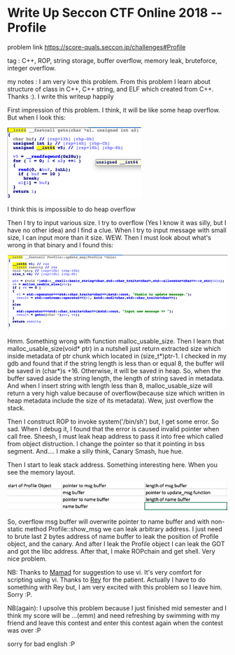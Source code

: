 # Write Up Seccon CTF Online 2018 -- Profile

problem link https://score-quals.seccon.jp/challenges#Profile

tag : C++, ROP, string storage, buffer overflow, memory leak, bruteforce, integer overflow.

my notes : I am very love this problem. From this problem I learn about structure of class in C++, C++ string, and ELF which created from C++. Thanks :). I write this writeup happily

First impression of this problem. I think, it will be like some heap overflow. But when I look this: 

![getn func](https://raw.githubusercontent.com/FwP-IDN/writeup-ctf-seccon2018-online-profile/master/getn.png)

I think this is impossible to do heap overflow

Then I try to input various size. I try to overflow (Yes I know it was silly, but I have no other idea) and I find a clue. When I try to input message with small size, I can input more than it size. WEW. Then I must look about what's wrong in that binary and I found this:

![update_msg func](https://raw.githubusercontent.com/FwP-IDN/writeup-ctf-seccon2018-online-profile/master/update_message.png)

Hmm. Something wrong with function malloc_usable_size. Then I learn that malloc_usable_size(void* ptr) in a nutshell just return extracted size which inside metadata of ptr chunk which located in (size_t\*)ptr-1. I checked in my gdb and found that if the string length is less than or equal 8, the buffer will be saved in (char\*)s +16. Otherwise, it will be saved in heap. So, when the buffer saved aside the string length, the length of string saved in metadata. And when I insert string with length less than 8, malloc_usable_size will return a very high value because of overflow(because size which written in heap metadata include the size of its metadata). Wew, just overflow the stack.

Then I construct ROP to invoke system('/bin/sh') but, I get some error. So sad. When I debug it, I found that the error is caused invalid pointer when call free. Sheesh, I must leak heap address to pass it into free which called from object distruction. I change the pointer so that it pointing in bss segment. And.... I make a silly think, Canary Smash, hue hue. 

Then I start to leak stack address. Something interesting here. When you see the memory layout.

![mem1](https://raw.githubusercontent.com/FwP-IDN/writeup-ctf-seccon2018-online-profile/master/memory1.png)

So, overflow msg buffer will overwrite pointer to name buffer and with non-static method Profile::show_msg we can leak arbitrary address. I just need to brute last 2 bytes address of name buffer to leak the position of Profile object, and the canary. And after I leak the Profile object I can leak the GOT and got the libc address. After that, I make ROPchain and get shell. Very nice problem. 

NB: Thanks to [Mamad](https://github.com/M46F) for suggestion to use vi. It's very comfort for scripting using vi. Thanks to [Rey](https://github.com/rwhendry) for the patient. Actually I have to do something with Rey but, I am very excited with this problem so I leave him. Sorry :P.

NB(again): I upsolve this problem because I just finished mid semester and I think my score will be ...(emm) and need refreshing by swimming with my friend and leave this contest and enter this contest again when the contest was over :P

sorry for bad english :P